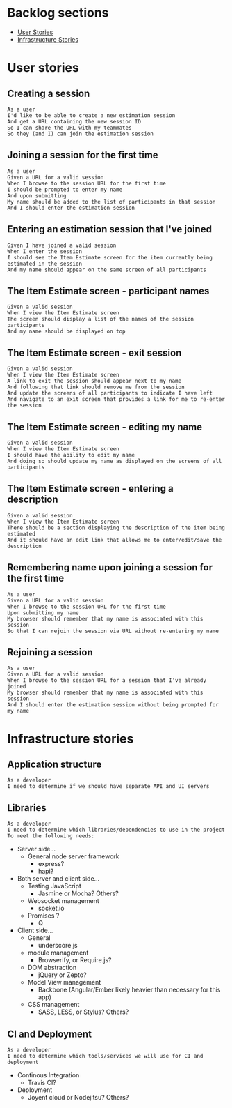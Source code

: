 # Backlog sections

* [User Stories](#user-stories)
* [Infrastructure Stories](#infrastructure-stories)

# User stories

## Creating a session

    As a user
	I'd like to be able to create a new estimation session
	And get a URL containing the new session ID
	So I can share the URL with my teammates
	So they (and I) can join the estimation session

## Joining a session for the first time

    As a user
    Given a URL for a valid session
    When I browse to the session URL for the first time
    I should be prompted to enter my name
    And upon submitting
    My name should be added to the list of participants in that session
    And I should enter the estimation session

## Entering an estimation session that I've joined

    Given I have joined a valid session
    When I enter the session
    I should see the Item Estimate screen for the item currently being estimated in the session
    And my name should appear on the same screen of all participants

## The Item Estimate screen - participant names

    Given a valid session
    When I view the Item Estimate screen
    The screen should display a list of the names of the session participants
    And my name should be displayed on top

## The Item Estimate screen - exit session

    Given a valid session
    When I view the Item Estimate screen
    A link to exit the session should appear next to my name
    And following that link should remove me from the session
    And update the screens of all participants to indicate I have left
    And navigate to an exit screen that provides a link for me to re-enter the session

## The Item Estimate screen - editing my name

    Given a valid session
    When I view the Item Estimate screen
    I should have the ability to edit my name
    And doing so should update my name as displayed on the screens of all participants

## The Item Estimate screen - entering a description

    Given a valid session
    When I view the Item Estimate screen
    There should be a section displaying the description of the item being estimated
    And it should have an edit link that allows me to enter/edit/save the description

## Remembering name upon joining a session for the first time

    As a user
    Given a URL for a valid session
    When I browse to the session URL for the first time
    Upon submitting my name
    My browser should remember that my name is associated with this session
    So that I can rejoin the session via URL without re-entering my name

## Rejoining a session

    As a user
    Given a URL for a valid session
    When I browse to the session URL for a session that I've already joined
    My browser should remember that my name is associated with this session
    And I should enter the estimation session without being prompted for my name

# Infrastructure stories

## Application structure

    As a developer
    I need to determine if we should have separate API and UI servers
 
## Libraries

    As a developer
    I need to determine which libraries/dependencies to use in the project
    To meet the following needs:

* Server side...
  * General node server framework
    * express?
    * hapi?
* Both server and client side...
  * Testing JavaScript 
    * Jasmine or Mocha? Others?
  * Websocket management
    * socket.io
  * Promises ?
    * Q
* Client side...
  * General
    * underscore.js
  * module management
    * Browserify, or Require.js?
  * DOM abstraction
    * jQuery or Zepto?
  * Model View management
    * Backbone (Angular/Ember likely heavier than necessary for this app)
  * CSS management
    * SASS, LESS, or Stylus? Others?

## CI and Deployment

    As a developer
    I need to determine which tools/services we will use for CI and deployment

* Continous Integration
  * Travis CI?
* Deployment
  * Joyent cloud or Nodejitsu? Others?